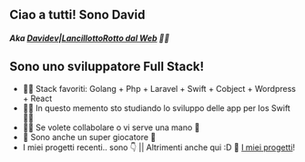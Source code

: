<!--
**ILDaviz/ILDaviz** is a ✨ _special_ ✨ repository because its `README.md` (this file) appears on your GitHub profile.

Here are some ideas to get you started:

- 🔭 I’m currently working on ...
- 🌱 I’m currently learning ...
- 👯 I’m looking to collaborate on ...
- 🤔 I’m looking for help with ...
- 💬 Ask me about ...
- 📫 How to reach me: ...
- 😄 Pronouns: ...
- ⚡ Fun fact: ...
-->


## Ciao a tutti! Sono David
##### Aka [Davidev|LancillottoRotto dal Web](http://www.davidev.it/) 💖👋

## Sono uno sviluppatore Full Stack!
- 👨‍💻 Stack favoriti: Golang + Php + Laravel + Swift + Cobject + Wordpress + React
- 👨‍🏫 In questo memento sto studiando lo sviluppo delle app per Ios Swift 💖🦀
- 🤔👯 Se volete collabolare o vi serve una mano 🙌
- 👾 Sono anche un super giocatore 🤣
- I miei progetti recenti.. sono 👇 || Altrimenti anche qui :D 🤜 [I miei progetti](http://www.davidev.it/portfolio)!
